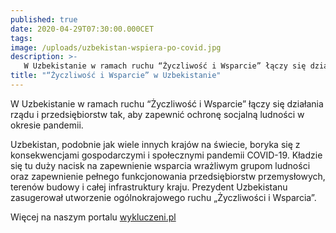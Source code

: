 ```yaml
---
published: true
date: 2020-04-29T07:30:00.000CET
tags:
image: /uploads/uzbekistan-wspiera-po-covid.jpg
description: >-
   W Uzbekistanie w ramach ruchu “Życzliwość i Wsparcie” łączy się działania rządu i przedsiębiorstw tak, aby zapewnić ochronę socjalną ludności w okresie pandemii.
title: "“Życzliwość i Wsparcie” w Uzbekistanie"
---
```


W Uzbekistanie w ramach ruchu “Życzliwość i Wsparcie” łączy się działania rządu i przedsiębiorstw tak, aby zapewnić ochronę socjalną ludności w okresie pandemii.

Uzbekistan, podobnie jak wiele innych krajów na świecie, boryka się z konsekwencjami gospodarczymi i społecznymi pandemii COVID-19.
Kładzie się tu duży nacisk na zapewnienie wsparcia wrażliwym grupom ludności oraz zapewnienie pełnego funkcjonowania przedsiębiorstw przemysłowych, terenów budowy i całej infrastruktury kraju.
Prezydent Uzbekistanu zasugerował utworzenie ogólnokrajowego ruchu „Życzliwości i Wsparcia”.

Więcej na naszym portalu [wykluczeni.pl](https://www.wykluczeni.pl/)